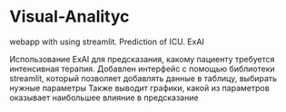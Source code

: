 # Visual-Analityc
webapp with using streamlit. Prediction of ICU. ExAI

Использование ExAI для предсказания, какому пациенту требуется интенсивная терапия. 
Добавлен интерфейс с помощью библиотеки streamlit, который позволяет добавлять данные в таблицу, выбирать нужные параметры
Также выводит графики, какой из параметров оказывает наибольшее влияние в предсказание

